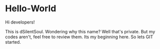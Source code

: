 # Hello-World

Hi developers!

This is dSilentSoul. Wondering why this name? Well that's private. But my codes aren't, feel free to review them.
Its my beginning here. So lets GIT started.
